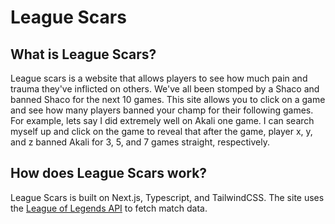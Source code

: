 # League Scars
## What is League Scars?
League scars is a website that allows players to see how much pain and trauma they've inflicted on others. We've all been stomped by a Shaco and
banned Shaco for the next 10 games. This site allows you to click on a game and see how many players banned your champ for their following games. 
For example, lets say I did extremely well on Akali one game. I can search myself up and click on the game to reveal that after the game, player x, y, and z banned
Akali for 3, 5, and 7 games straight, respectively.


## How does League Scars work?
League Scars is built on Next.js, Typescript, and TailwindCSS. The site uses the [League of Legends API](https://developer.riotgames.com) to fetch match data.

